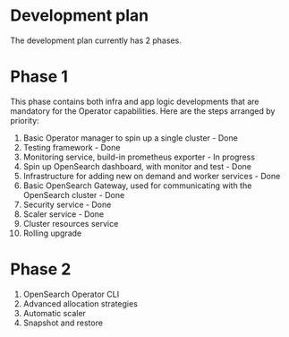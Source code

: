 # Development plan
The development plan currently has 2 phases.

# Phase 1
This phase contains both infra and app logic developments that are mandatory for the Operator capabilities.
Here are the steps arranged by priority:
1. Basic Operator manager to spin up a single cluster - Done
2. Testing framework - Done
3. Monitoring service, build-in prometheus exporter - In progress
4. Spin up OpenSearch dashboard, with monitor and test - Done
5. Infrastructure for adding new on demand and worker services - Done
6. Basic OpenSearch Gateway, used for communicating with the OpenSearch cluster - Done
7. Security service - Done
8. Scaler service - Done
9. Cluster resources service
10. Rolling upgrade

# Phase 2
1. OpenSearch Operator CLI
2. Advanced allocation strategies
3. Automatic scaler
4. Snapshot and restore
